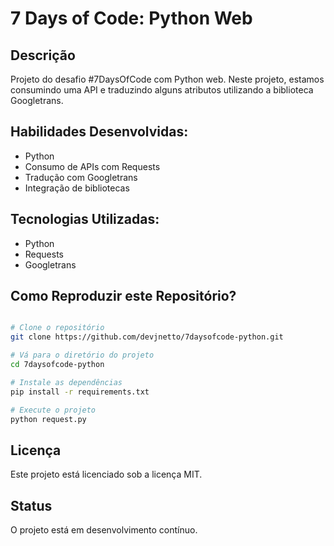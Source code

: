 # 7 Days of Code: Python Web

## Descrição
Projeto do desafio #7DaysOfCode com Python web. Neste projeto, estamos consumindo uma API e traduzindo alguns atributos utilizando a biblioteca Googletrans.

## Habilidades Desenvolvidas:
- Python
- Consumo de APIs com Requests
- Tradução com Googletrans
- Integração de bibliotecas

## Tecnologias Utilizadas:
- Python
- Requests
- Googletrans

## Como Reproduzir este Repositório?
```bash

# Clone o repositório
git clone https://github.com/devjnetto/7daysofcode-python.git

# Vá para o diretório do projeto
cd 7daysofcode-python

# Instale as dependências
pip install -r requirements.txt

# Execute o projeto
python request.py
```
## Licença
Este projeto está licenciado sob a licença MIT.

## Status
O projeto está em desenvolvimento contínuo.
